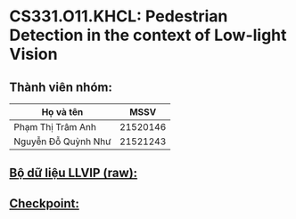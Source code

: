 # CS331.O11.KHCL: Pedestrian Detection in the context of Low-light Vision
## Thành viên nhóm:
| Họ và tên     | MSSV          |
| ------------- | ------------- |
| Phạm Thị Trâm Anh  | 21520146  |
| Nguyễn Đỗ Quỳnh Như  | 21521243  |

## [Bộ dữ liệu LLVIP (raw):](https://drive.google.com/file/d/174nWAoHed0Gvo8_BL4OUOt7na0MVRlXo/view?usp=drive_link) 
## [Checkpoint:](https://drive.google.com/drive/folders/1wVzOKebR0a8TX-Wk-fJkJOFXuF3SXuTa?usp=drive_link)
